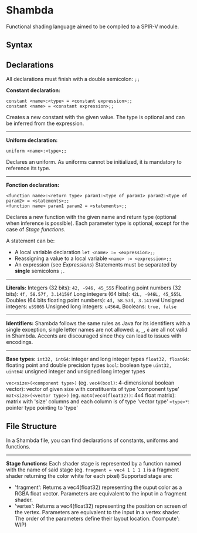Shambda
======
Functional shading language aimed to be compiled to a SPIR-V module.

Syntax
------

Declarations
------------
All declarations must finish with a double semicolon: ```;;```

**Constant declaration:**
```
constant <name>:<type> = <constant expression>;;
constant <name> = <constant expression>;;
```
Creates a new constant with the given value. The type is optional and can be inferred from the expression.

---
**Uniform declaration:**
```
uniform <name>:<type>;;
```
Declares an uniform. As uniforms cannot be initialized, it is mandatory to reference its type.

---
**Fonction declaration:**
```
<function name>:<return type> param1:<type of param1> param2:<type of param2> = <statements>;;
<function name> param1 param2 = <statements>;;
```
Declares a new function with the given name and return type (optional when inference is possible).
Each parameter type is optional, except for the case of *Stage functions*.

A statement can be:
* A local variable declaration ```let <name> := <expression>;;```
* Reassigning a value to a local variable ```<name> := <expression>;;```
* An expression (see *Expressions*)
Statements must be separated by **single** semicolons ```;```.

---
**Literals:**
Integers (32 bits): ```42, -946, 45_555```
Floating point numbers (32 bits): ```4f, 58.57f, 3.14159f```
Long integers (64 bits): ```42L, -946L, 45_555L```
Doubles (64 bits floating point numbers): ```4d, 58.57d, 3.14159d```
Unsigned integers: ```u59865```
Unsigned long integers: ```u4564L```
Booleans: ```true, false```

---
**Identifiers:**
Shambda follows the same rules as Java for its identifiers with a single exception, single letter names are not allowed:
```a```, ```_```, ```é``` are all not valid in Shambda.
Accents are discouraged since they can lead to issues with encodings.

---
**Base types:**
```int32, int64```: integer and long integer types
```float32, float64```: floating point and double precision types
```bool```: boolean type
```uint32, uint64```: unsigned integer and unsigned long integer types

```vec<size>(<component type>)``` (eg. ```vec4(bool)```: 4-dimensional boolean vector): vector of given size with constituents of type 'component type'
```mat<size>(<vector type>)``` (eg. ```mat4(vec4(float32))```: 4x4 float matrix): matrix with 'size' columns and each column is of type 'vector type'
```<type>*```: pointer type pointing to 'type'

File Structure
--------------
In a Shambda file, you can find declarations of constants, uniforms and functions.

---
**Stage functions:**
Each shader stage is represented by a function named with the name of said stage (eg. ```fragment = vec4 1 1 1 1``` is a fragment shader returning the color white for each pixel)
Supported stage are:
* 'fragment': Returns a vec4(float32) representing the ouput color as a RGBA float vector. Parameters are equivalent to the input in a fragment shader.
* 'vertex': Returns a vec4(float32) representing the position on screen of the vertex. Parameters are equivalent to the input in a vertex shader. The order of the parameters define their layout location.
('compute': WIP)
